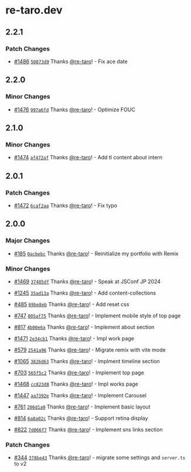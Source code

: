# re-taro.dev

## 2.2.1

### Patch Changes

- [#1486](https://github.com/re-taro/re-taro.dev/pull/1486) [`50873d9`](https://github.com/re-taro/re-taro.dev/commit/50873d903c2ec256c8cc05005253d2000ffc02fc) Thanks [@re-taro](https://github.com/re-taro)! - Fix ace date

## 2.2.0

### Minor Changes

- [#1476](https://github.com/re-taro/re-taro.dev/pull/1476) [`997a6fd`](https://github.com/re-taro/re-taro.dev/commit/997a6fdfb69887ebf2c1a698f9db87bc4fe35f06) Thanks [@re-taro](https://github.com/re-taro)! - Optimize FOUC

## 2.1.0

### Minor Changes

- [#1474](https://github.com/re-taro/re-taro.dev/pull/1474) [`af472af`](https://github.com/re-taro/re-taro.dev/commit/af472affa845427f7a0fca0439f152d7f45764dd) Thanks [@re-taro](https://github.com/re-taro)! - Add tl content about intern

## 2.0.1

### Patch Changes

- [#1472](https://github.com/re-taro/re-taro.dev/pull/1472) [`6caf2aa`](https://github.com/re-taro/re-taro.dev/commit/6caf2aa7faecc98a270ac42047aa247384d5413c) Thanks [@re-taro](https://github.com/re-taro)! - Fix typo

## 2.0.0

### Major Changes

- [#185](https://github.com/re-taro/re-taro.dev/pull/185) [`0acbebc`](https://github.com/re-taro/re-taro.dev/commit/0acbebc387623aacef1abafd2f92e0c998c9490d) Thanks [@re-taro](https://github.com/re-taro)! - Reinitialize my portfolio with Remix

### Minor Changes

- [#1469](https://github.com/re-taro/re-taro.dev/pull/1469) [`37485df`](https://github.com/re-taro/re-taro.dev/commit/37485dff12a7411d2e26068f77d90c66434c8cd1) Thanks [@re-taro](https://github.com/re-taro)! - Speak at JSConf JP 2024

- [#1245](https://github.com/re-taro/re-taro.dev/pull/1245) [`35ad13a`](https://github.com/re-taro/re-taro.dev/commit/35ad13a1e40b170031e99587572460232c6cdebe) Thanks [@re-taro](https://github.com/re-taro)! - Add content-collections

- [#485](https://github.com/re-taro/re-taro.dev/pull/485) [`69be8eb`](https://github.com/re-taro/re-taro.dev/commit/69be8eb8dc2ff61a8c90cfbe04cfdfa796ac73d1) Thanks [@re-taro](https://github.com/re-taro)! - Add reset css

- [#747](https://github.com/re-taro/re-taro.dev/pull/747) [`005af75`](https://github.com/re-taro/re-taro.dev/commit/005af755acce868cc354c8ddf05b485e4f90401c) Thanks [@re-taro](https://github.com/re-taro)! - Implement mobile style of top page

- [#817](https://github.com/re-taro/re-taro.dev/pull/817) [`4b00e6a`](https://github.com/re-taro/re-taro.dev/commit/4b00e6ab170f72f1a99e204aef3e79cba9599e93) Thanks [@re-taro](https://github.com/re-taro)! - Implement about section

- [#1471](https://github.com/re-taro/re-taro.dev/pull/1471) [`2e34cb1`](https://github.com/re-taro/re-taro.dev/commit/2e34cb177a61a71f75a91b85bba10deb00dfda19) Thanks [@re-taro](https://github.com/re-taro)! - Impl work page

- [#579](https://github.com/re-taro/re-taro.dev/pull/579) [`2541a96`](https://github.com/re-taro/re-taro.dev/commit/2541a966cccc3cd1bc68a87706e0eed42b96d402) Thanks [@re-taro](https://github.com/re-taro)! - Migrate remix with vite mode

- [#1065](https://github.com/re-taro/re-taro.dev/pull/1065) [`3826d63`](https://github.com/re-taro/re-taro.dev/commit/3826d638f391d850ed15d7c4c18ace9c49b21fd2) Thanks [@re-taro](https://github.com/re-taro)! - Implment timeline section

- [#703](https://github.com/re-taro/re-taro.dev/pull/703) [`565f5c2`](https://github.com/re-taro/re-taro.dev/commit/565f5c2346336fb54c2a6583915e6b8febd72a5f) Thanks [@re-taro](https://github.com/re-taro)! - Implement top page

- [#1468](https://github.com/re-taro/re-taro.dev/pull/1468) [`cc823d8`](https://github.com/re-taro/re-taro.dev/commit/cc823d8b9211ca540288d76c03c72131aba6f65d) Thanks [@re-taro](https://github.com/re-taro)! - Impl works page

- [#1447](https://github.com/re-taro/re-taro.dev/pull/1447) [`aa7392e`](https://github.com/re-taro/re-taro.dev/commit/aa7392ec94a7a08232ea714c7e41cbe7e3b5296e) Thanks [@re-taro](https://github.com/re-taro)! - Implement Carousel

- [#761](https://github.com/re-taro/re-taro.dev/pull/761) [`206d1a0`](https://github.com/re-taro/re-taro.dev/commit/206d1a08baa6ed2ba3291d5d0ce1392da6aad879) Thanks [@re-taro](https://github.com/re-taro)! - Implement basic layout

- [#814](https://github.com/re-taro/re-taro.dev/pull/814) [`6a8a02c`](https://github.com/re-taro/re-taro.dev/commit/6a8a02c7597e1e58da6c7b559e58ed47d5e89cd8) Thanks [@re-taro](https://github.com/re-taro)! - Support retina display

- [#822](https://github.com/re-taro/re-taro.dev/pull/822) [`7d066f7`](https://github.com/re-taro/re-taro.dev/commit/7d066f7d35cab34d6569946cc5550de3f4c89f56) Thanks [@re-taro](https://github.com/re-taro)! - Implement sns links section

### Patch Changes

- [#344](https://github.com/re-taro/re-taro.dev/pull/344) [`378be43`](https://github.com/re-taro/re-taro.dev/commit/378be43ae29f5411ff4e7a0757fb30948b67231a) Thanks [@re-taro](https://github.com/re-taro)! - migrate some settings and `server.ts` to v2
